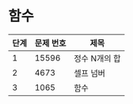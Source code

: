 # 함수

| 단계 | 문제 번호 | 제목          |
| ---- | --------- | ------------- |
| 1    | 15596     | 정수 N개의 합 |
| 2    | 4673      | 셀프 넘버     |
| 3    | 1065      | 함수          |
